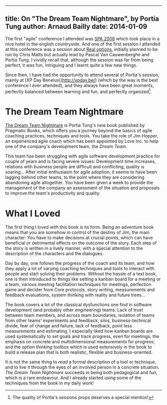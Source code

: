 ------------
title: On "The Dream Team Nightmare",  by Portia Tung
author: Arnaud Bailly 
date: 2014-01-09
------------

The first "agile" conference I attended was [SPA 2008](http://spaconference.org/spa2008) which took place in a nice hotel in the english countryside. And one of the first session I attended at this conference was a session about [Real options](http://www.spaconference.org/spa2008/sessions/session148.html), initially planned to be run by Chris Matts but actually lead by Pascal Van Cauwenberghe and Portia Tung. I vividly recall that, although the session was far from being perfect, it was fun, intriguing and I learnt quite a few new things.

Since then, I have had the opportunity to attend several of Portia's session, mainly at [XP Day Benelux[(http://xpday.be/) (which by the way is the best conference I ever attended), and they always have been great moments, perfectly balanced between learning and fun, and perfectly organized[^1].

# The Dream Team Nightmare

[The Dream Team Nightmare](http://pragprog.com/book/ptdream/the-dream-team-nightmare) is Portia Tung's new book published by Pragmatic Books, which offers you a journey beyond the basics of agile coaching practices, techniques and tools. You take the role of Jim Hopper, an experienced agile coach which has been appointed by Love Inc. to help one of the company's development team, the *Dream Team*.

This team has been struggling with agile software development practice for couple of years and is facing severe issues: Development time increases, relations with business people are difficult and conflicting, quality is soaring... After initial enthusiasm for agile adoption, it seems to have been lagging behind other teams, to the point where they are considering abandoning agile altogether. You have been given a week to provide the management of the company an assessment of the situation and proposals to improve the team's productivity and quality.

# What I Loved

The first thing I loved with this book is its form. Being an adventure book means that you are somehow in control of the destiny of Jim, the main character: You have to make decisions at crucial points, which can have beneficial or detrimental effects on the outcome of the story. Each step of the story is written in a lively manner, with a special attention to the description of the characters and the dialogues.

Day by day, one follows the progress of the coach and its team, and how they apply a lot of varying coaching techniques and tools to interact with people and start solving their problems. Without the hassle of a text book, one is then introduced to things like setting a kanban board for a meeting or a team, various meeting facilitation techniques for meetings, perfection game and decider from Core protocols, story writing, measurements and feedback evaluations, system thinking with reality and future trees...

The book covers a lot of the classical dysfunctions one find in software development (and probably other engineering) teams: Lack of trust between team members, and across team boundaries, isolation of teams from other teams' experiments and feedback, silos, business-technical divide, fear of change and failure, lack of feedback, point less measurements and estimating. I especially liked how kanban boards are used systematically to set goals and track progress, even for meetings; the emphasis on concrete and multidimensional measurements for progress; and the *option thinking*  toolbox which is used extensively in the book to build a release plan that is both realistic, flexible and business-oriented.

It is not the same thing to *read* a formal description of a tool or technique, and to live it through the eyes of an involved person in a concrete situation. *The Dream Team Nightmare* succeeds in being both pedagogical and fun, which is a rare endeavour. And I already started using some of the techniques from the book in my daily work!

[^1]: The quality of Portia's sessions props deserves a special mention!
